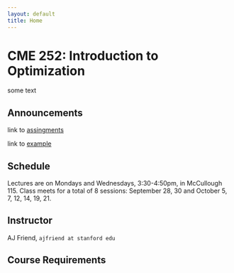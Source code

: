 ```yaml
---
layout: default
title: Home
---
```


# CME 252: Introduction to Optimization

some text

## Announcements
link to [assingments](assignments)

link to [example](data/example.txt)

## Schedule
Lectures are on Mondays and Wednesdays, 3:30-4:50pm, in McCullough 115.
Class meets for a total of 8 sessions: September 28, 30 and October 5, 7, 12, 14, 19, 21.

## Instructor
AJ Friend, `ajfriend at stanford edu`

## Course Requirements

